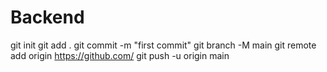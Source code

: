 # Backend
git init
git add .
git commit -m "first commit"
git branch -M main
git remote add origin https://github.com/
git push -u origin main
